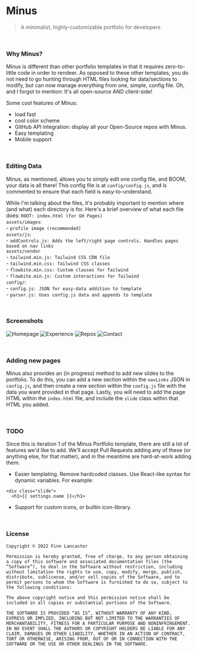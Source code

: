 # Minus
> A minimalist, highly-customizable portfolio for developers

<br>

### Why Minus?
Minus is different than other portfolio templates in that it requires zero-to-little code in order to rendeer. As opposed to these other templates, you do not need to go hunting through HTML files looking for data/sections to modify, but can now manage everything from one, simple, config file. Oh, and I forgot to mention: It's all open-source AND client-side!

Some cool features of Minus:
- load fast
- cool color scheme
- GitHub API integration: display all your Open-Source repos with Minus.
- Easy templating
- Mobile support

<br>

### Editing Data
Minus, as mentioned, allows you to simply edit one config file, and BOOM, your data is all there! This config file is at ``config/config.js``, and is commented to ensure that each field is easy-to-understand.

While I'm talking about the files, it's probably important to mention where (and what) each directory is for. Here's a brief overview of what each file does:
``ROOT: index.html (for GH Pages)``<br>
``assets/images``:<br>
    - ``profile image (recommended)``<br>
``assets/js``:<br>
    - ``addControls.js: Adds the left/right page controls. Handles pages based on nav links``<br>
``assets/vendor``<br>
    - ``tailwind.min.js: Tailwind CSS CDN file``<br>
    - ``tailwind.min.css: Tailwind CSS classes``<br>
    - ``flowbite.min.css: Custom classes for Tailwind``<br>
    - ``flowbite.min.js: Custom interactions for Tailwind``<br>
``config/``:<br>
    - ``config.js: JSON for easy-data addition to template``<br>
    - ``parser.js: Uses config.js data and appends to template``
    
<br>

### Screenshots
![Homepage](https://i.imgur.com/MAumF3L.png)
![Experience](https://i.imgur.com/NOWSCAG.png)
![Repos](https://i.imgur.com/Na947EZ.png)
![Contact](https://i.imgur.com/8TxCRFr.png)

<br>

### Adding new pages
Minus also provides an (in progress) method to add new slides to the portfolio. To do this, you can add a new section within the ``navLinks`` JSON in ``config.js``, and then create a new section within the ``config.js`` file with the data you want provided in that page. Lastly, you will need to add the page HTML within the ``index.html`` file, and include the ``slide`` class within that HTML you added.

<br>

### TODO
Since this is iteration 1 of the Minus Portfolio template, there are still a lot of features we'd like to add. We'll accept Pull Requests adding any of these (or anything else, for that matter), and in the meantime are hard-at-work adding them.

- Easier templating. Remove hardcoded classes. Use React-like syntax for dynamic variables. For example:
```
<div class="slide">
  <h1>{{ settings.name }}</h1>
```
- Support for custom icons, or builtin icon-library.

<br>

### License
```
Copyright © 2022 Finn Lancaster

Permission is hereby granted, free of charge, to any person obtaining a copy of this software and associated documentation files (the “Software”), to deal in the Software without restriction, including without limitation the rights to use, copy, modify, merge, publish, distribute, sublicense, and/or sell copies of the Software, and to permit persons to whom the Software is furnished to do so, subject to the following conditions:

The above copyright notice and this permission notice shall be included in all copies or substantial portions of the Software.

THE SOFTWARE IS PROVIDED “AS IS”, WITHOUT WARRANTY OF ANY KIND, EXPRESS OR IMPLIED, INCLUDING BUT NOT LIMITED TO THE WARRANTIES OF MERCHANTABILITY, FITNESS FOR A PARTICULAR PURPOSE AND NONINFRINGEMENT. IN NO EVENT SHALL THE AUTHORS OR COPYRIGHT HOLDERS BE LIABLE FOR ANY CLAIM, DAMAGES OR OTHER LIABILITY, WHETHER IN AN ACTION OF CONTRACT, TORT OR OTHERWISE, ARISING FROM, OUT OF OR IN CONNECTION WITH THE SOFTWARE OR THE USE OR OTHER DEALINGS IN THE SOFTWARE.
```
